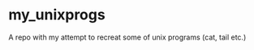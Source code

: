 my_unixprogs
============

A repo with my attempt to recreat some of unix programs (cat, tail etc.)
